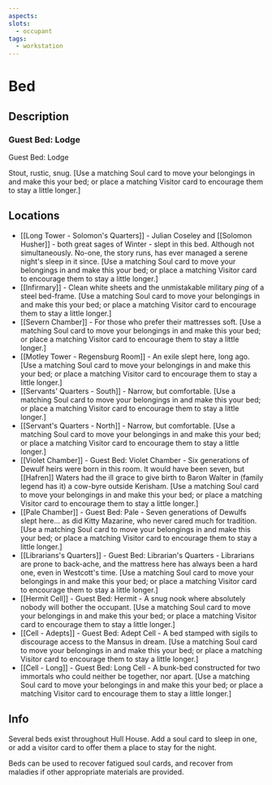 ```yaml
---
aspects:
slots:
  - occupant
tags:
  - workstation
---
```


# Bed

## Description

### Guest Bed: Lodge
Guest Bed: Lodge

Stout, rustic, snug.  [Use a matching Soul card to move your belongings in and make this your bed; or place a matching Visitor card to encourage them to stay a little longer.]


## Locations
- [[Long Tower - Solomon's Quarters]] - Julian Coseley and [[Solomon Husher]] - both great sages of Winter - slept in this bed. Although not simultaneously. No-one, the story runs, has ever managed a serene night's sleep in it since.  [Use a matching Soul card to move your belongings in and make this your bed; or place a matching Visitor card to encourage them to stay a little longer.]
- [[Infirmary]] - Clean white sheets and the unmistakable military <i>ping</i> of a steel bed-frame. [Use a matching Soul card to move your belongings in and make this your bed; or place a matching Visitor card to encourage them to stay a little longer.]
- [[Severn Chamber]] - For those who prefer their mattresses soft.  [Use a matching Soul card to move your belongings in and make this your bed; or place a matching Visitor card to encourage them to stay a little longer.]
- [[Motley Tower - Regensburg Room]] - An exile slept here, long ago.  [Use a matching Soul card to move your belongings in and make this your bed; or place a matching Visitor card to encourage them to stay a little longer.]
- [[Servants' Quarters - South]] - Narrow, but comfortable.  [Use a matching Soul card to move your belongings in and make this your bed; or place a matching Visitor card to encourage them to stay a little longer.]
- [[Servant's Quarters - North]] - Narrow, but comfortable.  [Use a matching Soul card to move your belongings in and make this your bed; or place a matching Visitor card to encourage them to stay a little longer.]
- [[Violet Chamber]] - Guest Bed: Violet Chamber - Six generations of Dewulf heirs were born in this room. It would have been seven, but [[Hafren]] Waters had the ill grace to give birth to Baron Walter in (family legend has it) a cow-byre outside Kerisham.  [Use a matching Soul card to move your belongings in and make this your bed; or place a matching Visitor card to encourage them to stay a little longer.]
- [[Pale Chamber]] - Guest Bed: Pale - Seven generations of Dewulfs slept here… as did Kitty Mazarine, who never cared much for tradition.  [Use a matching Soul card to move your belongings in and make this your bed; or place a matching Visitor card to encourage them to stay a little longer.]
- [[Librarians's Quarters]] - Guest Bed: Librarian's Quarters - Librarians are prone to back-ache, and the mattress here has always been a hard one, even in Westcott's time.  [Use a matching Soul card to move your belongings in and make this your bed; or place a matching Visitor card to encourage them to stay a little longer.]
- [[Hermit Cell]] - Guest Bed: Hermit - A snug nook where absolutely nobody will bother the occupant. [Use a matching Soul card to move your belongings in and make this your bed; or place a matching Visitor card to encourage them to stay a little longer.]
- [[Cell - Adepts]] - Guest Bed: Adept Cell - A bed stamped with sigils to discourage access to the Mansus in dream. [Use a matching Soul card to move your belongings in and make this your bed; or place a matching Visitor card to encourage them to stay a little longer.]
- [[Cell - Long]] - Guest Bed: Long Cell - A bunk-bed constructed for two immortals who could neither be together, nor apart. [Use a matching Soul card to move your belongings in and make this your bed; or place a matching Visitor card to encourage them to stay a little longer.]

## Info

Several beds exist throughout Hull House. Add a soul card to sleep in one, or add a visitor card to offer them a place to stay for the night. 

Beds can be used to recover fatigued soul cards, and recover from maladies if other appropriate materials are provided. 